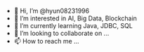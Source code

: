 - 👋 Hi, I’m @hyun08231996
- 👀 I’m interested in AI, Big Data, Blockchain
- 🌱 I’m currently learning Java, JDBC, SQL
- 💞️ I’m looking to collaborate on ...
- 📫 How to reach me ...

<!---
hyun08231996/hyun08231996 is a ✨ special ✨ repository because its `README.md` (this file) appears on your GitHub profile.
You can click the Preview link to take a look at your changes.
--->
